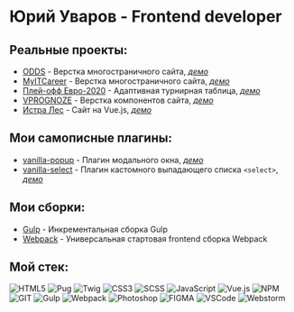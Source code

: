# Юрий Уваров - Frontend developer

## Реальные проекты:
- [ODDS](https://github.com/uvarov-frontend/odds) - Верстка многостраничного сайта, [_демо_](https://odds.frontend.uvarov.tech/)
- [MyITCareer](https://github.com/uvarov-frontend/myitcareer) - Верстка многостраничного сайта, [_демо_](https://myitcareer.frontend.uvarov.tech/)
- [Плей-офф Евро-2020](https://github.com/uvarov-frontend/standings) - Адаптивная турнирная таблица, [_демо_](https://standings.frontend.uvarov.tech/)
- [VPROGNOZE](https://github.com/uvarov-frontend/vprognoze) - Верстка компонентов сайта, [_демо_](https://vprognoze.frontend.uvarov.tech/)
- [Истра Лес](https://github.com/uvarov-frontend/istra-les) - Сайт на Vue.js, [_демо_](https://istra-les.uvarov.tech/)

## Мои самописные плагины:
- [vanilla-popup](https://github.com/uvarov-frontend/vanilla-popup) - Плагин модального окна, [_демо_](https://vanilla-popup.frontend.uvarov.tech/)
- [vanilla-select](https://github.com/uvarov-frontend/vanilla-select) - Плагин кастомного выпадающего списка `<select>`, [_демо_](https://vanilla-select.frontend.uvarov.tech/)

## Мои сборки:
- [Gulp](https://github.com/uvarov-frontend/gulp4-pug-scss-frontend) - Инкрементальная сборка Gulp
- [Webpack](https://github.com/uvarov-frontend/webpack-5-frontend-starter) - Универсальная стартовая frontend сборка Webpack

## Мой стек:
![HTML5](https://img.shields.io/badge/HTML5-rgb(19,27,40)?style=for-the-badge&logo=HTML5)
![Pug](https://img.shields.io/badge/Pug-rgb(19,27,40)?style=for-the-badge&logo=Pug)
![Twig](https://img.shields.io/badge/TWIG-rgb(19,27,40)?style=for-the-badge&logo=Thymeleaf)
![CSS3](https://img.shields.io/badge/CSS3-rgb(19,27,40)?style=for-the-badge&logo=CSS3)
![SCSS](https://img.shields.io/badge/SCSS-rgb(19,27,40)?style=for-the-badge&logo=SASS)
![JavaScript](https://img.shields.io/badge/JavaScript-rgb(19,27,40)?style=for-the-badge&logo=JavaScript)
![Vue.js](https://img.shields.io/badge/Vue.js-rgb(19,27,40)?style=for-the-badge&logo=Vue.js)
![NPM](https://img.shields.io/badge/NPM-rgb(19,27,40)?style=for-the-badge&logo=NPM)
![GIT](https://img.shields.io/badge/GIT-rgb(19,27,40)?style=for-the-badge&logo=GIT)
![Gulp](https://img.shields.io/badge/Gulp-rgb(19,27,40)?style=for-the-badge&logo=Gulp)
![Webpack](https://img.shields.io/badge/Webpack-rgb(19,27,40)?style=for-the-badge&logo=Webpack)
![Photoshop](https://img.shields.io/badge/Photoshop-rgb(19,27,40)?style=for-the-badge&logo=adobephotoshop)
![FIGMA](https://img.shields.io/badge/Figma-rgb(19,27,40)?style=for-the-badge&logo=figma)
![VSCode](https://img.shields.io/badge/vscode-rgb(19,27,40)?style=for-the-badge&logo=visualstudio)
![Webstorm](https://img.shields.io/badge/webstorm-rgb(19,27,40)?style=for-the-badge&logo=webstorm)

